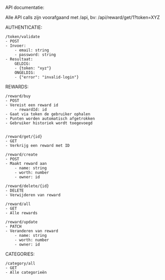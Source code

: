 API documentatie:


Alle API calls zijn voorafgaand met /api, bv: /api/reward/get/1?token=XYZ




AUTHENTICATIE:
	
	/token/validate
	- POST
	- Invoer:
		- email: string
		- password: string
	- Resultaat:
		GELDIG:
		- {token: "xyz"}
		ONGELDIG:
		- {"error": "invalid-login"}


REWARDS:
	
	/reward/buy
	- POST
	- Vereist een reward id
		- rewardId: id
	- Gaat via token de gebruiker ophalen
	- Punten worden automatisch afgetrokken
	- Gebruiker historiek wordt toegevoegd

	
	/reward/get/{id} 
	- GET
	- Verkrijg een reward met ID
	
	/reward/create
	- POST
	- Maakt reward aan
		- name: string
		- worth: number
		- owner: id 
	
	/reward/delete/{id}
	- DELETE 
	- Verwijderen van reward 
	
	/reward/all
	- GET 
	- Alle rewards
	
	/reward/update
	- PATCH
	- Veranderen van reward
		- name: string
		- worth: number
		- owner: id
		

CATEGORIES:
	
	/category/all
	- GET
	- Alle categorieën